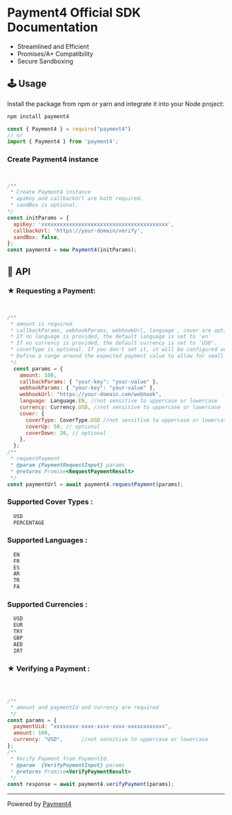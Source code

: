 # Payment4 Official SDK Documentation

- Streamlined and Efficient
- Promises/A+ Compatibility
- Secure Sandboxing

## 🕹 Usage

Install the package from npm or yarn and integrate it into your Node project:

```bash
npm install payment4
```

```javascript
const { Payment4 } = require("payment4")
// or
import { Payment4 } from 'payment4';
```
 
### Create Payment4 instance

```javascript


/**
 * Create Payment4 instance
 * apiKey and callbackUrl are both required.
 * sandBox is optional.
*/
const initParams = {
  apiKey: 'xxxxxxxxxxxxxxxxxxxxxxxxxxxxxxxxxxxxxxxxx',
  callbackUrl: 'https://your-domain/verify',
  sandBox: false,
};
const payment4 = new Payment4(initParams);
```

## 📢 API

### ★ Requesting a Payment:

```javascript


/**
 * amount is required
 * callbackParams, webhookParams, webhookUrl, language , cover are optional
 * If no language is provided, the default language is set to 'en'
 * If no currency is provided, the default currency is set to 'USD'.
 * coverType is optional. If you don't set it, it will be configured according to the gateway settings in your panel.
 * Define a range around the expected payment value to allow for small fluctuations
 */
  const params = {
    amount: 100,
    callbackParams: { "your-key": "your-value" },
    webhookParams: { "your-key": "your-value" },
    webhookUrl: "https://your-domain.com/webhook",
    language: Language.EN, //not sensitive to uppercase or lowercase
    currency: Currency.USD, //not sensitive to uppercase or lowercase
    cover: {
      coverType: CoverType.USD //not sensitive to uppercase or lowercase
      coverUp: 50, // optional
      coverDown: 20, // optional
    },
  };
/**
 * requestPayment
 * @param {PaymentRequestInput} params
 * @returns Promise<RequestPaymentResult>
 */
const paymentUrl = await payment4.requestPayment(params);
```

### Supported Cover Types :

```bash
  USD
  PERCENTAGE
```

### Supported Languages :

```bash
  EN
  FR
  ES
  AR
  TR
  FA
```


### Supported Currencies :

```bash
  USD  
  EUR  
  TRY  
  GBP 
  AED  
  IRT  
```


### ★ Verifying a Payment :

```javascript



/**
 * amount and paymentId and currency are required
 */
const params = {
  paymentUid: "xxxxxxxx-xxxx-xxxx-xxxx-xxxxxxxxxxxx",
  amount: 100,
  currency: "USD",      //not sensitive to uppercase or lowercase
};
/**
 * Verify Payment from PaymentId.
 * @param  {VerifyPaymentInput} params
 * @returns Promise<VerifyPaymentResult>
 */
const response = await payment4.verifyPayment(params);
```

---



Powered by [Payment4](https://payment4.com)
